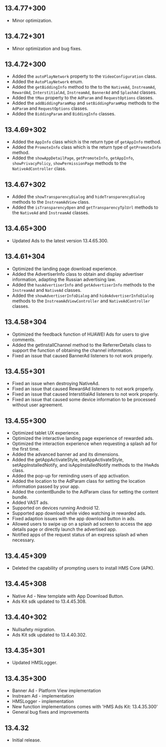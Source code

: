 ## 13.4.77+300

- Minor optimization.

## 13.4.72+301

- Minor optimization and bug fixes.

## 13.4.72+300

- Added the `autoPlayNetwork` property to the `VideoConfiguration` class.
- Added the `AutoPlayNetwork` enum.
- Added the `getBiddingInfo` method to the to the `NativeAd`, `InstreamAd`, `RewardAd`, `InterstitialAd`, `InstreamAd`, `BannerAd` and `SplashAd`  classes.
- Added the `tMax` property to the `AdParam` and `RequestOptions` classes.
- Added the `addBiddingParamMap` and `setBiddingParamMap` methods to the `AdParam` and `RequestOptions` classes.
- Added the `BiddingParam` and `BiddingInfo` classes.

## 13.4.69+302

- Added the `AppInfo` class which is the return type of `getAppInfo` method.
- Added the `PromoteInfo` class which is the return type of `getPromoteInfo` method.
- Added the `showAppDetailPage`, `getPromoteInfo`, `getAppInfo`, `showPrivacyPolicy`, `showPermissionPage` methods to the `NativeAdController` class.

## 13.4.67+302

- Added the `showTransparencyDialog` and `hideTransparencyDialog` methods to the `InstreamAdView` class.
- Added the `isTransparencyOpen` and `getTransparencyTplUrl` methods to the `NativeAd` and `InstreamAd` classes.

## 13.4.65+300

- Updated Ads to the latest version 13.4.65.300.

## 13.4.61+304

- Optimized the landing page download experience.
- Added the AdvertiserInfo class to obtain and display advertiser information, adapting the Russian advertising law.
- Added the `hasAdvertiserInfo` and `getAdvertiserInfo` methods to the `InstreamAd` and `NativeAd` classes.
- Added the `showAdvertiserInfoDialog` and `hideAdvertiserInfoDialog` methods to the `InstreamAdViewController` and `NativeAdController` classes.

## 13.4.58+304

- Optimized the feedback function of HUAWEI Ads for users to give comments.
- Added the getInstallChannel method to the ReferrerDetails class to support the function of obtaining the channel information.
- Fixed an issue that caused BannerAd listeners to not work properly.

## 13.4.55+301

- Fixed an issue when destroying NativeAd.
- Fixed an issue that caused RewardAd listeners to not work properly.
- Fixed an issue that caused InterstitialAd listeners to not work properly.
- Fixed an issue that caused some device information to be processed without user agreement.

## 13.4.55+300

- Optimized tablet UX experience.
- Optimized the interactive landing page experience of rewarded ads.
- Optimized the interaction experience when requesting a splash ad for the first time.
- Added the advanced banner ad and its dimensions.
- Added the getAppActivateStyle, setAppActivateStyle, setAppInstalledNotify, and isAppInstalledNotify methods to the HwAds class.
- Added the pop-up for reminding users of app activation.
- Added the location to the AdParam class for setting the location information passed by your app.
- Added the contentBundle to the AdParam class for setting the content bundle.
- Added VAST ads.
- Supported on devices running Android 12.
- Supported app download while video watching in rewarded ads.
- Fixed adaption issues with the app download button in ads.
- Allowed users to swipe up on a splash ad screen to access the app details page or directly launch the advertised app.
- Notified apps of the request status of an express splash ad when necessary.

## 13.4.45+309

- Deleted the capability of prompting users to install HMS Core (APK).

## 13.4.45+308

- Native Ad - New template with App Download Button.
- Ads Kit sdk updated to 13.4.45.308.

## 13.4.40+302

- Nullsafety migration.
- Ads Kit sdk updated to 13.4.40.302.

## 13.4.35+301

- Updated HMSLogger.

## 13.4.35+300

- Banner Ad - Platform View implementation
- Instream Ad - implementation
- HMSLogger - implementation
- New function implementations comes with 'HMS Ads Kit: 13.4.35.300'
- General bug fixes and improvements

## 13.4.32

- Initial release.

